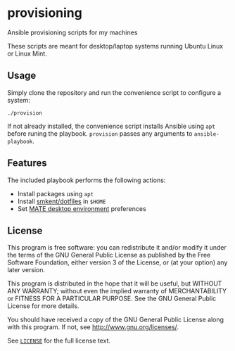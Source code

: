 # provisioning

Ansible provisioning scripts for my machines

These scripts are meant for desktop/laptop systems running Ubuntu Linux or
Linux Mint.

## Usage

Simply clone the repository and run the convenience script to configure a
system:

```shell
./provision
```

If not already installed, the convenience script installs Ansible using `apt`
before runing the playbook. `provision` passes any arguments to
`ansible-playbook`.

## Features

The included playbook performs the following actions:

* Install packages using `apt`
* Install [smkent/dotfiles](https://github.com/smkent/dotfiles) in `$HOME`
* Set [MATE desktop environment](http://mate-desktop.com/) preferences

## License

This program is free software: you can redistribute it and/or modify
it under the terms of the GNU General Public License as published by
the Free Software Foundation, either version 3 of the License, or
(at your option) any later version.

This program is distributed in the hope that it will be useful,
but WITHOUT ANY WARRANTY; without even the implied warranty of
MERCHANTABILITY or FITNESS FOR A PARTICULAR PURPOSE.  See the
GNU General Public License for more details.

You should have received a copy of the GNU General Public License
along with this program.  If not, see <http://www.gnu.org/licenses/>.

See [`LICENSE`](/LICENSE) for the full license text.
